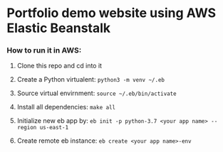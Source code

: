 # Portfolio demo website using AWS Elastic Beanstalk


### How to run it in AWS:


1. Clone this repo and cd into it

2. Create a Python virtualent: `python3 -m venv ~/.eb`

3. Source virtual envirnment: `source ~/.eb/bin/activate`

4. Install all dependencies: `make all`

5. Initialize new eb app by: `eb init -p python-3.7 <your app name> --region us-east-1`

6. Create remote eb instance: `eb create <your app name>-env`
